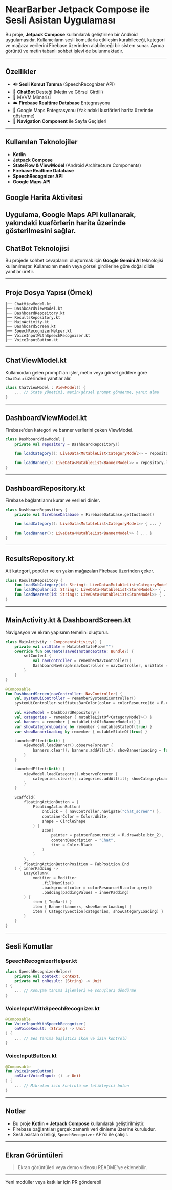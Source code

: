 # NearBarber Jetpack Compose ile Sesli Asistan Uygulaması


Bu proje, **Jetpack Compose** kullanılarak geliştirilen bir Android uygulamasıdır. Kullanıcıların sesli komutlarla etkileşim kurabileceği, kategori ve mağaza verilerini Firebase üzerinden alabileceği bir sistem sunar. Ayrıca görüntü ve metin tabanlı sohbet işlevi de bulunmaktadır.

---

## Özellikler

- 🔊 **Sesli Komut Tanıma** (SpeechRecognizer API)
- 💬 **ChatBot** Desteği (Metin ve Görsel Girdili)
- 🧠 MVVM Mimarisi
- ☁️ **Firebase Realtime Database** Entegrasyonu
- 📍 Google Maps Entegrasyonu (Yakındaki kuaförleri harita üzerinde gösterme)
- 🧭 **Navigation Component** ile Sayfa Geçişleri

---

## Kullanılan Teknolojiler

- **Kotlin**
- **Jetpack Compose**
- **StateFlow & ViewModel** (Android Architecture Components)
- **Firebase Realtime Database**
- **SpeechRecognizer API**
- **Google Maps API**


## Google Harita Aktivitesi
Uygulama, Google Maps API kullanarak, yakındaki kuaförlerin harita üzerinde gösterilmesini sağlar.
---

## ChatBot Teknolojisi

Bu projede sohbet cevaplarını oluşturmak için **Google Gemini AI** teknolojisi kullanılmıştır. Kullanıcının metin veya görsel girdilerine göre doğal dilde yanıtlar üretir.

---

## Proje Dosya Yapısı (Örnek)

```
├── ChatViewModel.kt
├── DashboardViewModel.kt
├── DashboardRepository.kt
├── ResultsRepository.kt
├── MainActivity.kt
├── DashboardScreen.kt
├── SpeechRecognizerHelper.kt
├── VoiceInputWithSpeechRecognizer.kt
├── VoiceInputButton.kt
```

---

## ChatViewModel.kt
Kullanıcıdan gelen prompt'ları işler, metin veya görsel girdilere göre `ChatData` üzerinden yanıtlar alır.

```kotlin
class ChatViewModel : ViewModel() {
    ... // State yönetimi, metin/görsel prompt gönderme, yanıt alma
}
```

---

## DashboardViewModel.kt
Firebase'den kategori ve banner verilerini çeken ViewModel.

```kotlin
class DashboardViewModel {
    private val repository = DashboardRepository()

    fun loadCategory(): LiveData<MutableList<CategoryModel>> = repository.loadCategory()

    fun loadBanner(): LiveData<MutableList<BannerModel>> = repository.loadBanner()
}
```

---

## DashboardRepository.kt
Firebase bağlantılarını kurar ve verileri dinler.

```kotlin
class DashboardRepository {
    private val firebaseDatabase = FirebaseDatabase.getInstance()

    fun loadCategory(): LiveData<MutableList<CategoryModel>> { ... }

    fun loadBanner(): LiveData<MutableList<BannerModel>> { ... }
}
```

---

## ResultsRepository.kt
Alt kategori, popüler ve en yakın mağazaları Firebase üzerinden çeker.

```kotlin
class ResultsRepository {
    fun loadSubCategory(id: String): LiveData<MutableList<CategoryModel>> { ... }
    fun loadPopular(id: String): LiveData<MutableList<StoreModel>> { ... }
    fun loadNearest(id: String): LiveData<MutableList<StoreModel>> { ... }
}
```

---

## MainActivity.kt & DashboardScreen.kt
Navigasyon ve ekran yapısının temelini oluşturur.

```kotlin
class MainActivity : ComponentActivity() {
    private val uriState = MutableStateFlow("")
    override fun onCreate(savedInstanceState: Bundle?) {
        setContent {
            val navController = rememberNavController()
            DashboardNavGraph(navController = navController, uriState = uriState)
        }
    }
}
```

```kotlin
@Composable
fun DashboardScreen(navController: NavController) {
    val systemUiController = rememberSystemUiController()
    systemUiController.setStatusBarColor(color = colorResource(id = R.color.grey))

    val viewModel = DashboardRepository()
    val categories = remember { mutableListOf<CategoryModel>() }
    val banners = remember { mutableListOf<BannerModel>() }
    var showCategoryLoading by remember { mutableStateOf(true) }
    var showBannerLoading by remember { mutableStateOf(true) }

    LaunchedEffect(Unit) {
        viewModel.loadBanner().observeForever {
            banners.clear(); banners.addAll(it); showBannerLoading = false
        }
    }

    LaunchedEffect(Unit) {
        viewModel.loadCategory().observeForever {
            categories.clear(); categories.addAll(it); showCategoryLoading = false
        }
    }

    Scaffold(
        floatingActionButton = {
            FloatingActionButton(
                onClick = { navController.navigate("chat_screen") },
                containerColor = Color.White,
                shape = CircleShape
            ) {
                Icon(
                    painter = painterResource(id = R.drawable.btn_2),
                    contentDescription = "Chat",
                    tint = Color.Black
                )
            }
        },
        floatingActionButtonPosition = FabPosition.End
    ) { innerPadding ->
        LazyColumn(
            modifier = Modifier
                .fillMaxSize()
                .background(color = colorResource(R.color.grey))
                .padding(paddingValues = innerPadding)
        ) {
            item { TopBar() }
            item { Banner(banners, showBannerLoading) }
            item { CategorySection(categories, showCategoryLoading) }
        }
    }
}
```

---

## Sesli Komutlar

### SpeechRecognizerHelper.kt

```kotlin
class SpeechRecognizerHelper(
    private val context: Context,
    private val onResult: (String) -> Unit
) {
    ... // Konuşma tanıma işlemleri ve sonuçları döndürme
}
```

### VoiceInputWithSpeechRecognizer.kt

```kotlin
@Composable
fun VoiceInputWithSpeechRecognizer(
    onVoiceResult: (String) -> Unit
) {
    ... // Ses tanıma başlatıcı ikon ve izin kontrolü
}
```

### VoiceInputButton.kt

```kotlin
@Composable
fun VoiceInputButton(
    onStartVoiceInput: () -> Unit
) {
    ... // Mikrofon izin kontrolü ve tetikleyici buton
}
```

---

## Notlar

- Bu proje  **Kotlin + Jetpack Compose** kullanılarak geliştirilmiştir.
- Firebase bağlantıları gerçek zamanlı veri dinleme üzerine kuruludur.
- Sesli asistan özelliği, `SpeechRecognizer` API'si ile çalışır.

---

## Ekran Görüntüleri

> Ekran görüntüleri veya demo videosu README'ye eklenebilir.

---

Yeni modüller veya katkılar için PR gönderebil